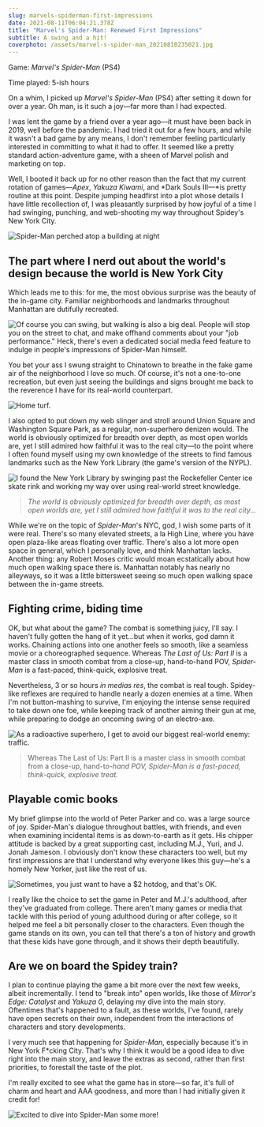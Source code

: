```yaml
---
slug: marvels-spiderman-first-impressions
date: 2021-08-11T06:04:21.378Z
title: "Marvel's Spider-Man: Renewed First Impressions"
subtitle: A swing and a hit!
coverphoto: /assets/marvel-s-spider-man_20210810235021.jpg
---
```

Game: *Marvel's Spider-Man* (PS4)

Time played: 5-ish hours

On a whim, I picked up *Marvel's Spider-Man* (PS4) after setting it down for over a year. Oh man, is it such a joy—far more than I had expected.

I was lent the game by a friend over a year ago—it must have been back in 2019, well before the pandemic. I had tried it out for a few hours, and while it wasn't a bad game by any means, I don't remember feeling particularly interested in committing to what it had to offer. It seemed like a pretty standard action-adventure game, with a sheen of Marvel polish and marketing on top.

Well, I booted it back up for no other reason than the fact that my current rotation of games—*Apex*, *Yakuza Kiwami*, and \*Dark Souls III—\*is pretty routine at this point. Despite jumping headfirst into a plot whose details I have little recollection of, I was pleasantly surprised by how joyful of a time I had swinging, punching, and web-shooting my way throughout Spidey's New York City.

![Spider-Man perched atop a building at night](/assets/marvel-s-spider-man_20210807222742.jpg)

## The part where I nerd out about the world's design because the world is New York City

Which leads me to this: for me, the most obvious surprise was the beauty of the in-game city. Familiar neighborhoods and landmarks throughout Manhattan are dutifully recreated.

![Of course you can swing, but walking is also a big deal. People will stop you on the street to chat, and make offhand comments about your "job performance." Heck, there's even a dedicated social media feed feature to indulge in people's impressions of Spider-Man himself.](/assets/marvel-s-spider-man_20210810235918.jpg)

You bet your ass I swung straight to Chinatown to breathe in the fake game air of the neighborhood I love so much. Of course, it's not a one-to-one recreation, but even just seeing the buildings and signs brought me back to the reverence I have for its real-world counterpart.

![Home turf.](/assets/marvel-s-spider-man_20210811000732.jpg)

I also opted to put down my web slinger and stroll around Union Square and Washington Square Park, as a regular, non-superhero denizen would. The world is obviously optimized for breadth over depth, as most open worlds are, yet I still admired how faithful it was to the real city—to the point where I often found myself using my own knowledge of the streets to find famous landmarks such as the New York Library (the game's version of the NYPL).

![I found the New York Library by swinging past the Rockefeller Center ice skate rink and working my way over using real-world street knowledge.](/assets/marvel-s-spider-man_20210811002229.jpg)

> *The world is obviously optimized for breadth over depth, as most open worlds are, yet I still admired how faithful it was to the real city...*

While we're on the topic of *Spider-Man*'s NYC, god, I wish some parts of it were real. There's so many elevated streets, a la High Line, where you have open plaza-like areas floating over traffic. There's also a lot more open space in general, which I personally love, and think Manhattan lacks. Another thing: any Robert Moses critic would moan ecstatically about how much open walking space there is. Manhattan notably has nearly no alleyways, so it was a little bittersweet seeing so much open walking space between the in-game streets.

## Fighting crime, biding time

OK, but what about the game? The combat is something juicy, I'll say. I haven't fully gotten the hang of it yet...but when it works, god damn it works. Chaining actions into one another feels so smooth, like a seamless movie or a choreographed sequence. Whereas *The Last of Us: Part II* is a master class in smooth combat from a close-up, hand-to-hand POV, *Spider-Man* is a fast-paced, think-quick, explosive treat.

Nevertheless, 3 or so hours *in medias res*, the combat is real tough. Spidey-like reflexes are required to handle nearly a dozen enemies at a time. When I'm not button-mashing to survive, I'm enjoying the intense sense required to take down one foe, while keeping track of another aiming their gun at me, while preparing to dodge an oncoming swing of an electro-axe.

![As a radioactive superhero, I get to avoid our biggest real-world enemy: traffic.](/assets/marvel-s-spider-man_20210811003721.jpg)

> Whereas The Last of Us: Part II is a master class in smooth combat from a close-up, hand-t*o-hand POV, Spider-Man is a fast-paced, think-quick, explosive treat.*

## Playable comic books

My brief glimpse into the world of Peter Parker and co. was a large source of joy. Spider-Man's dialogue throughout battles, with friends, and even when examining incidental items is as down-to-earth as it gets. His chipper attitude is backed by a great supporting cast, including M.J., Yuri, and J. Jonah Jameson. I obviously don't know these characters too well, but my first impressions are that I understand why everyone likes this guy—he's a homely New Yorker, just like the rest of us.

![Sometimes, you just want to have a $2 hotdog, and that's OK.](/assets/marvel-s-spider-man_20210811004019.jpg)

I really like the choice to set the game in Peter and M.J.'s adulthood, after they've graduated from college. There aren't many games or media that tackle with this period of young adulthood during or after college, so it helped me feel a bit personally closer to the characters. Even though the game stands on its own, you can tell that there's a ton of history and growth that these kids have gone through, and it shows their depth beautifully.

## Are we on board the Spidey train?

I plan to continue playing the game a bit more over the next few weeks, albeit incrementally. I tend to "break into" open worlds, like those of *Mirror's Edge: Catalyst* and *Yakuza 0*, delaying my dive into the main story. Oftentimes that's happened to a fault, as these worlds, I've found, rarely have open secrets on their own, independent from the interactions of characters and story developments.

I very much see that happening for *Spider-Man*, especially because it's in New York F*cking City. That's why I think it would be a good idea to dive right into the main story, and leave the extras as second, rather than first priorities, to forestall the taste of the plot.

I'm really excited to see what the game has in store—so far, it's full of charm and heart and AAA goodness, and more than I had initially given it credit for!

![Excited to dive into Spider-Man some more!](/assets/marvel-s-spider-man_20210811001348.jpg)